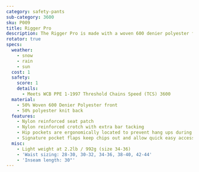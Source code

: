 ```yaml
---
category: safety-pants
sub-category: 3600
sku: P009
title: Rigger Pro
description: The Rigger Pro is made with a woven 600 denier polyester front and our polyester knit back. This pant is made for longevity! The woven poly front can handle extreme abrasion and has excellent resistance to oil and gas.
rotator: true
specs:
  weather:
    - snow
    - rain
    - sun
  cost: 1
  safety:
    score: 1
    details:
      - Meets WCB PPE 1-1997 Threshold Chains Speed (TCS) 3600
  material:
    - 50% Woven 600 Denier Polyester front
    - 50% polyester knit back
  features:
    - Nylon reinforced seat patch
    - Nylon reinforced crotch with extra bar tacking
    - Hip pockets are ergonomically located to prevent hang ups during cutting and bending
    - Signature pocket flaps keep chips out and allow quick easy access
  misc:
    - Light weight at 2.2lb / 992g (size 34-36)
    - 'Waist sizing: 28-30, 30-32, 34-36, 38-40, 42-44'
    - 'Inseam length: 30"'
---
```

